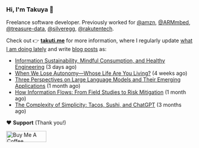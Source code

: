 ### Hi, I'm Takuya 👋

Freelance software developer. Previously worked for [@amzn](https://github.com/amzn), [@ARMmbed](https://github.com/ARMmbed), [@treasure-data](https://github.com/treasure-data), [@silveregg](https://github.com/silveregg), [@rakutentech](https://github.com/rakutentech).

Check out 👉 **[takuti.me](https://takuti.me/)** for more information, where I regularly update [what I am doing lately](https://takuti.me/now/) and write [blog posts](https://takuti.me/note/) as:


- [Information Sustainability, Mindful Consumption, and Healthy Engineering](https://takuti.me/note/information-diet/) (3 days ago)
- [When We Lose Autonomy—Whose Life Are You Living?](https://takuti.me/note/autonomy-and-life/) (4 weeks ago)
- [Three Perspectives on Large Language Models and Their Emerging Applications](https://takuti.me/note/three-perspectives-on-llms/) (1 month ago)
- [How Information Flows: From Field Studies to Risk Mitigation](https://takuti.me/note/how-information-flows/) (1 month ago)
- [The Complexity of Simplicity: Tacos, Sushi, and ChatGPT](https://takuti.me/note/complexity-of-simplicity/) (3 months ago)

❤️ **Support** (Thank you!)

<a href="https://www.buymeacoffee.com/takuti" target="_blank"><img src="https://cdn.buymeacoffee.com/buttons/v2/default-yellow.png" alt="Buy Me A Coffee" style="height: 30px !important;width: 108px !important;" ></a>
